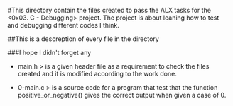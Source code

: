 #This directory contain the files created to pass the ALX tasks for the <0x03. C - Debugging> project.
The project is about leaning how to test and debugging different codes I think.

##This is a descreption of every file in the directory 

###I hope I didn't forget any 

- main.h > is a given header file as a requirement to check the files created and it is modified according to the work done.

- 0-main.c > is a source code for a program that test that the function positive_or_negative() gives the correct output when given a case of 0.

